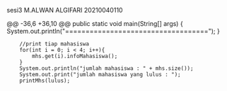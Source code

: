 sesi3 M.ALWAN ALGIFARI
     20210040110
    
@@ -36,6 +36,10 @@ public static void main(String[] args) {
            System.out.println("===================================");
        }

        //print tiap mahasiswa 
        for(int i = 0; i < 4; i++){
            mhs.get(i).infoMahasiswa();
        }
        System.out.println("jumlah mahasiswa : " + mhs.size());
        System.out.print("jumlah mahasiswa yang lulus : ");
        printMhs(lulus);
